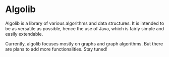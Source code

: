 # Algolib

Algolib is a library of various algorithms and data structures. It is intended to be as versatile as possible, hence the use of Java, which is fairly simple and easily extendable. 

Currently, algolib focuses mostly on graphs and graph algorithms. But there are plans to add more functionalities. Stay tuned!
